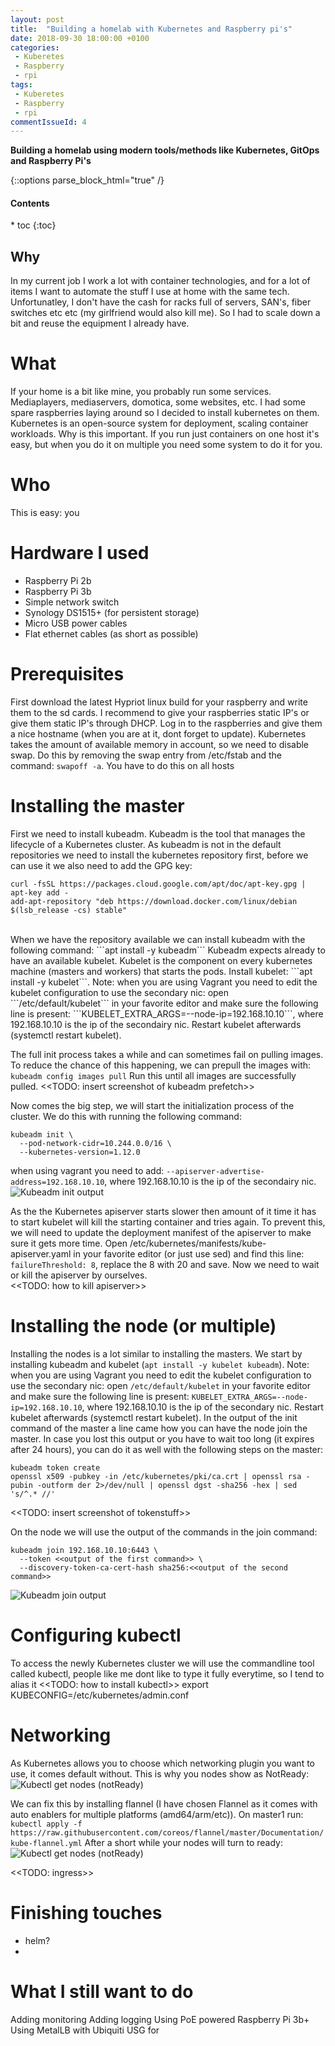 ```yaml
---
layout: post
title:  "Building a homelab with Kubernetes and Raspberry pi's"
date: 2018-09-30 18:00:00 +0100
categories: 
 - Kuberetes
 - Raspberry
 - rpi
tags:
 - Kuberetes
 - Raspberry
 - rpi
commentIssueId: 4
---
```

**Building a homelab using modern tools/methods like Kubernetes, GitOps and Raspberry Pi's**

{::options parse_block_html="true" /}
<div class="toc">
<h4>Contents</h4>
* toc
{:toc}
</div>

## Why
In my current job I work a lot with container technologies, and for a lot of items I want to automate the stuff I use at home with the same tech. Unfortunatley, I don't have the cash for racks full of servers, SAN's, fiber switches etc etc (my girlfriend would also kill me). So I had to scale down a bit and reuse the equipment I already have. 

# What
If your home is a bit like mine, you probably run some services. Mediaplayers, mediaservers, domotica, some websites, etc. I had some spare raspberries laying around so I decided to install kubernetes on them. Kubernetes is an open-source system for deployment, scaling container workloads. Why is this important. If you run just containers on one host it's easy, but when you do it on multiple you need some system to do it for you.   

# Who
This is easy: you

# Hardware I used
- Raspberry Pi 2b
- Raspberry Pi 3b
- Simple network switch
- Synology DS1515+ (for persistent storage)
- Micro USB power cables
- Flat ethernet cables (as short as possible)

# Prerequisites
First download the latest Hypriot linux build for your raspberry and write them to the sd cards. 
I recommend to give your raspberries static IP's or give them static IP's through DHCP. Log in to the raspberries and
give them a nice hostname (when you are at it, dont forget to update). Kubernetes takes the amount of available memory in account, so we need to disable swap. Do this by removing the swap entry from /etc/fstab and the command: ```swapoff -a```. You have to do this on all hosts

# Installing the master
First we need to install kubeadm. Kubeadm is the tool that manages the lifecycle of a Kubernetes cluster. As kubeadm is not in the default repositories we need to install the kubernetes repository first, before we can use it we also need to add the GPG key:  
```
curl -fsSL https://packages.cloud.google.com/apt/doc/apt-key.gpg | apt-key add -
add-apt-repository "deb https://download.docker.com/linux/debian $(lsb_release -cs) stable"
```
<br/>
When we have the repository available we can install kubeadm with the following command: ```apt install -y kubeadm```  
Kubeadm expects already to have an available kubelet. Kubelet is the component on every kubernetes machine (masters and workers) that starts the pods.
Install kubelet: ```apt install -y kubelet```. Note: when you are using Vagrant you need to edit the kubelet configuration to use the secondary nic:
open ```/etc/default/kubelet``` in your favorite editor and make sure the following line is present: ```KUBELET_EXTRA_ARGS=--node-ip=192.168.10.10```, where 192.168.10.10 is the ip of the secondairy nic. Restart kubelet afterwards (systemctl restart kubelet).

The full init process takes a while and can sometimes fail on pulling images. To reduce the chance of this happening, we can prepull the images with:
```kubeadm config images pull``` Run this until all images are successfully pulled.
<<TODO: insert screenshot of kubeadm prefetch>>  

Now comes the big step, we will start the initialization process of the cluster. We do this with running the following command:
```
kubeadm init \
  --pod-network-cidr=10.244.0.0/16 \
  --kubernetes-version=1.12.0
```
when using vagrant you need to add: ```--apiserver-advertise-address=192.168.10.10```, where 192.168.10.10 is the ip of the secondairy nic.
![Kubeadm init output](/images/2018-11-homelab/kubeadm_init.png)

As the the Kubernetes apiserver starts slower then amount of it time it has to start kubelet will kill the starting container and tries again. To prevent this, we will need to update the deployment manifest of the apiserver to make sure it gets more time. Open /etc/kubernetes/manifests/kube-apiserver.yaml in your favorite editor (or just use sed) and find this line: ```failureThreshold: 8```, replace the 8 with 20 and save. Now we need to wait or kill the apiserver by ourselves.  
 <<TODO: how to kill apiserver>>

# Installing the node (or multiple)
Installing the nodes is a lot similar to installing the masters. We start by installing kubeadm and kubelet (```apt install -y kubelet kubeadm```).  Note: when you are using Vagrant you need to edit the kubelet configuration to use the secondary nic:
open ```/etc/default/kubelet``` in your favorite editor and make sure the following line is present: ```KUBELET_EXTRA_ARGS=--node-ip=192.168.10.10```, where 192.168.10.10 is the ip of the secondary nic. Restart kubelet afterwards (systemctl restart kubelet). In the output of the init command of the master a line came how you can have the node join the master. In case you lost this output or you have to wait too long (it expires after 24 hours), you can do it as well with the following steps on the master:
```
kubeadm token create
openssl x509 -pubkey -in /etc/kubernetes/pki/ca.crt | openssl rsa -pubin -outform der 2>/dev/null | openssl dgst -sha256 -hex | sed 's/^.* //'
```
<<TODO: insert screenshot of tokenstuff>>  

On the node we will use the output of the commands in the join command:
```
kubeadm join 192.168.10.10:6443 \
  --token <<output of the first command>> \
  --discovery-token-ca-cert-hash sha256:<<output of the second command>>
```
![Kubeadm join output](/images/2018-11-homelab/kubeadm_join.png)

# Configuring kubectl
To access the newly Kubernetes cluster we will use the commandline tool called kubectl, people like me dont like to type it fully everytime, so I tend to alias it
<<TODO: how to install kubectl>>
export KUBECONFIG=/etc/kubernetes/admin.conf

# Networking
As Kubernetes allows you to choose which networking plugin you want to use, it comes default without. This is why you nodes show as NotReady:
![Kubectl get nodes (notReady)](/images/2018-11-homelab/kubectl_get_nodes_not_ready.png)


We can fix this by installing flannel (I have chosen Flannel as it comes with auto enablers for multiple platforms (amd64/arm/etc)). On master1 run:
```kubectl apply -f https://raw.githubusercontent.com/coreos/flannel/master/Documentation/kube-flannel.yml```
After a short while your nodes will turn to ready:  
![Kubectl get nodes (notReady)](/images/2018-11-homelab/kubectl_get_nodes_ready.png)

<<TODO: ingress>>

# Finishing touches
- helm?
- 

# What I still want to do
Adding monitoring
Adding logging
Using PoE powered Raspberry Pi 3b+
Using MetalLB with Ubiquiti USG for 

